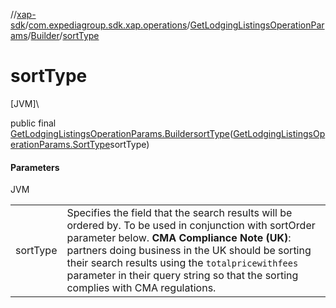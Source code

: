 //[xap-sdk](../../../../index.md)/[com.expediagroup.sdk.xap.operations](../../index.md)/[GetLodgingListingsOperationParams](../index.md)/[Builder](index.md)/[sortType](sort-type.md)

# sortType

[JVM]\

public final [GetLodgingListingsOperationParams.Builder](index.md)[sortType](sort-type.md)([GetLodgingListingsOperationParams.SortType](../-sort-type/index.md)sortType)

#### Parameters

JVM

| | |
|---|---|
| sortType | Specifies the field that the search results will be ordered by.  To be used in conjunction with sortOrder parameter below.  **CMA Compliance Note (UK)**: partners doing business in the UK should be sorting their search results using the `totalpricewithfees` parameter in their query string so that the sorting complies with CMA regulations. |
